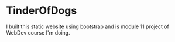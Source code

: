 # TinderOfDogs
I built this static website using bootstrap and is module 11 project of WebDev course I'm doing.
